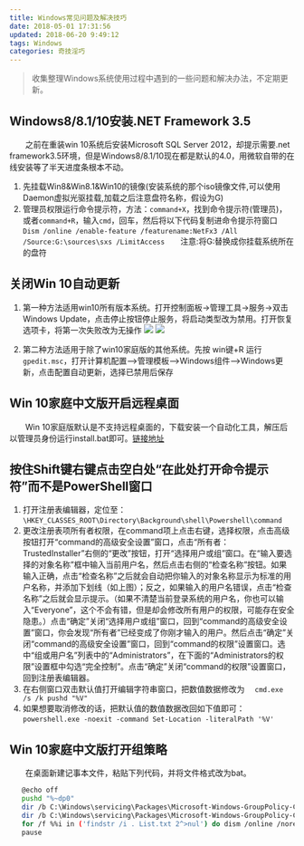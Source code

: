 ```yaml
---
title: Windows常见问题及解决技巧
date: 2018-05-01 17:31:56
updated: 2018-06-20 9:49:12
tags: Windows
categories: 奇技淫巧
---
```


> 收集整理Windows系统使用过程中遇到的一些问题和解决办法，不定期更新。

<!--more-->

## Windows8/8.1/10安装.NET Framework 3.5

　　之前在重装win 10系统后安装Microsoft SQL Server 2012，却提示需要.net framework3.5环境，但是Windows8/8.1/10现在都是默认的4.0，用微软自带的在线安装等了半天进度条根本不动。

1. 先挂载Win8&Win8.1&Win10的镜像(安装系统的那个iso镜像文件,可以使用Daemon虚拟光驱挂载,加载之后注意盘符名称，假设为G)
2. 管理员权限运行命令提示符，方法：``command+X``，找到命令提示符(管理员)，或者``command+R``，输入`cmd`，回车，然后将以下代码复制进命令提示符窗口
`Dism /online /enable-feature /featurename:NetFx3 /All /Source:G:\sources\sxs /LimitAccess`　　注意:将G:替换成你挂载系统所在的盘符

## 关闭Win 10自动更新

1. 第一种方法适用win10所有版本系统。打开控制面板->管理工具->服务->双击Windows Update，点击停止按钮停止服务，将启动类型改为禁用。打开恢复选项卡，将第一次失败改为无操作
![](http://7xwh8v.com1.z0.glb.clouddn.com/18-5-2/2543953.jpg)
![](http://7xwh8v.com1.z0.glb.clouddn.com/18-5-2/34164800.jpg)

2. 第二种方法适用于除了win10家庭版的其他系统。先按 win键+R 运行`gpedit.msc`，打开计算机配置-->管理模板-->Windows组件-->Windows更新，点击配置自动更新，选择已禁用后保存

## Win 10家庭中文版开启远程桌面

　　Win 10家庭版默认是不支持远程桌面的，下载安装一个自动化工具，解压后以管理员身份运行install.bat即可。[链接地址](https://github.com/binarymaster/rdpwrap/releases)

## 按住Shift键右键点击空白处“在此处打开命令提示符”而不是PowerShell窗口

1. 打开注册表编辑器，定位至：
　`\HKEY_CLASSES_ROOT\Directory\Background\shell\Powershell\command`
2. 更改注册表项所有者权限，在command项上点击右键，选择权限，点击高级按钮打开“command的高级安全设置”窗口，点击“所有者：TrustedInstaller”右侧的“更改”按钮，打开“选择用户或组”窗口。在“输入要选择的对象名称”框中输入当前用户名，然后点击右侧的“检查名称”按钮。如果输入正确，点击“检查名称”之后就会自动把你输入的对象名称显示为标准的用户名称，并添加下划线（如上图）；反之，如果输入的用户名错误，点击“检查名称”之后就会显示提示。（如果不清楚当前登录系统的用户名，你也可以输入“Everyone”，这个不会有错，但是却会修改所有用户的权限，可能存在安全隐患。）点击“确定”关闭“选择用户或组”窗口，回到“command的高级安全设置”窗口，你会发现“所有者”已经变成了你刚才输入的用户。然后点击“确定”关闭“command的高级安全设置”窗口，回到“command的权限”设置窗口。选中“组或用户名”列表中的“Administrators”，在下面的“Administrators的权限”设置框中勾选“完全控制”。点击“确定”关闭“command的权限”设置窗口，回到注册表编辑器。
3. 在右侧窗口双击默认值打开编辑字符串窗口，把数值数据修改为
　`cmd.exe /s /k pushd "%V"`
4. 如果想要取消修改的话，把默认值的数值数据改回如下值即可：
　`powershell.exe -noexit -command Set-Location -literalPath '%V'`

## Win 10家庭中文版打开组策略
　　在桌面新建记事本文件，粘贴下列代码，并将文件格式改为bat。
```bash
   @echo off
   pushd "%~dp0"
   dir /b C:\Windows\servicing\Packages\Microsoft-Windows-GroupPolicy-ClientExtensions-Package~3*.mum >List.txt
   dir /b C:\Windows\servicing\Packages\Microsoft-Windows-GroupPolicy-ClientTools-Package~3*.mum >>List.txt
   for /f %%i in ('findstr /i . List.txt 2^>nul') do dism /online /norestart /add-package:"C:\Windows\servicing\Packages\%%i"
   pause
```
